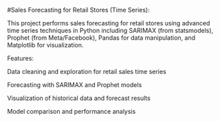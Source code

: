 \#Sales Forecasting for Retail Stores (Time Series):


This project performs sales forecasting for retail stores using advanced time series techniques in Python including SARIMAX (from statsmodels), Prophet (from Meta/Facebook), Pandas for data manipulation, and Matplotlib for visualization.



Features:


Data cleaning and exploration for retail sales time series



Forecasting with SARIMAX and Prophet models



Visualization of historical data and forecast results



Model comparison and performance analysis

